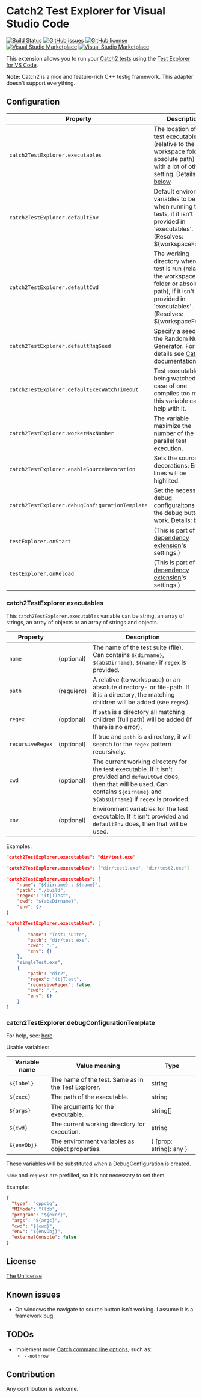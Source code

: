 # Catch2 Test Explorer for Visual Studio Code

[![Build Status](https://travis-ci.org/matepek/vscode-catch2-test-adapter.svg?branch=master)](https://travis-ci.org/matepek/vscode-catch2-test-adapter)
[![GitHub issues](https://img.shields.io/github/issues/matepek/vscode-catch2-test-adapter.svg)](https://github.com/matepek/vscode-catch2-test-adapter/issues)
[![GitHub license](https://img.shields.io/github/license/matepek/vscode-catch2-test-adapter.svg)](https://github.com/matepek/vscode-catch2-test-adapter/blob/master/LICENSE)
[![Visual Studio Marketplace](https://img.shields.io/vscode-marketplace/d/matepek.vscode-catch2-test-adapter.svg)](https://marketplace.visualstudio.com/items?itemName=matepek.vscode-catch2-test-adapter)
[![Visual Studio Marketplace](https://img.shields.io/vscode-marketplace/v/matepek.vscode-catch2-test-adapter.svg)](https://marketplace.visualstudio.com/items?itemName=matepek.vscode-catch2-test-adapter)


This extension allows you to run your [Catch2 tests](https://github.com/catchorg/Catch2) using the
[Test Explorer for VS Code](https://marketplace.visualstudio.com/items?itemName=hbenl.vscode-test-explorer).

**Note:** Catch2 is a nice and feature-rich C++ testig framework.
This adapter doesn't support everything.

## Configuration

| Property                                        | Description                                                                                                                                                                  |
| ----------------------------------------------- | ---------------------------------------------------------------------------------------------------------------------------------------------------------------------------- |
| `catch2TestExplorer.executables`                | The location of your test executables (relative to the workspace folder or absolute path) and with a lot of other setting. Details: [below](#catch2TestExplorer.executables) |
| `catch2TestExplorer.defaultEnv`                 | Default environment variables to be set when running the tests, if it isn't provided in 'executables'. (Resolves: ${workspaceFolder})                                        |
| `catch2TestExplorer.defaultCwd`                 | The working directory where the test is run (relative to the workspace folder or absolue path), if it isn't provided in 'executables'. (Resolves: ${workspaceFolder})        |
| `catch2TestExplorer.defaultRngSeed`             | Specify a seed for the Random Number Generator. For details see [Catch2 documentation](https://github.com/catchorg/Catch2/blob/master/docs/command-line.md#rng-seed)         |
| `catch2TestExplorer.defaultExecWatchTimeout`    | Test executables are being watched. In case of one compiles too much this variable can help with it.                                                                         |
| `catch2TestExplorer.workerMaxNumber`            | The variable maximize the number of the parallel test execution.                                                                                                             |
| `catch2TestExplorer.enableSourceDecoration`     | Sets the source code decorations: Errored lines will be highlited.                                                                                                           |
| `catch2TestExplorer.debugConfigurationTemplate` | Set the necessary debug configuraitons and the debug button will work. Details: [below](#catch2TestExplorer.debugConfigurationTemplate)                                      |
| `testExplorer.onStart`													|	(This is part of the [dependency extension](https://github.com/hbenl/vscode-test-explorer#configuration)'s settings.)                                                        |
| `testExplorer.onReload`													|	(This is part of the [dependency extension](https://github.com/hbenl/vscode-test-explorer#configuration)'s settings.)                                                        |

### catch2TestExplorer.executables

This `catch2TestExplorer.executables` variable can be string, an array of strings, an array of objects or an array of strings and objects.

| Property         |            | Description                                                                                                                                                                                      |
| ---------------- | ---------- | ------------------------------------------------------------------------------------------------------------------------------------------------------------------------------------------------ |
| `name`           | (optional) | The name of the test suite (file). Can contains `${dirname}`, `${absDirname}`, `${name}` if `regex` is provided.                                                                                 |
| `path`           | (requierd) | A relative (to workspace) or an absolute directory- or file-path. If it is a directory, the matching children will be added (see `regex`).                                                       |
| `regex`          | (optional) | If `path` is a directory all matching children (full path) will be added (if there is no error).                                                                                                 |
| `recursiveRegex` | (optional) | If true and `path` is a directory, it will search for the `regex` pattern recursively.                                                                                                           |
| `cwd`            | (optional) | The current working directory for the test executable. If it isn't provided and `defaultCwd` does, then that will be used. Can contains `${dirname}` and `${absDirname}` if `regex` is provided. |
| `env`            | (optional) | Environment variables for the test executable. If it isn't provided and `defaultEnv` does, then that will be used.                                                                               |

Examples:

```json
"catch2TestExplorer.executables": "dir/test.exe"
```

```json
"catch2TestExplorer.executables": ["dir/test1.exe", "dir/test2.exe"]
```

```json
"catch2TestExplorer.executables": {
	"name": "${dirname} : ${name}",
	"path": "./build",
	"regex": "(t|T)est",
	"cwd": "${absDirname}",
	"env": {}
}
```

```json
"catch2TestExplorer.executables": [
	{
		"name": "Test1 suite",
		"path": "dir/test.exe",
		"cwd": ".",
		"env": {}
	},
	"singleTest.exe",
	{
		"path": "dir2",
		"regex": "(t|T)est",
		"recursiveRegex": false,
		"cwd": ".",
		"env": {}
	}
]
```

### catch2TestExplorer.debugConfigurationTemplate

For help, see: [here](https://code.visualstudio.com/docs/editor/debugging#_launch-configurations)

Usable variables:

| Variable name | Value meaning                                       | Type                    |
| ------------- | --------------------------------------------------- | ----------------------- |
| `${label}`    | The name of the test. Same as in the Test Explorer. | string                  |
| `${exec}`     | The path of the executable.                         | string                  |
| `${args}`     | The arguments for the executable.                   | string[]                |
| `${cwd}`      | The current working directory for execution.        | string                  |
| `${envObj}`   | The environment variables as object properties.     | { [prop: string]: any } |

These variables will be substituted when a DebugConfiguration is created.

`name` and `request` are prefilled, so it is not necessary to set them.

Example:

```json
{
  "type": "cppdbg",
  "MIMode": "lldb",
  "program": "${exec}",
  "args": "${args}",
  "cwd": "${cwd}",
  "env": "${envObj}",
  "externalConsole": false
}
```

## License

[The Unlicense](https://choosealicense.com/licenses/unlicense/)

## Known issues

- On windows the navigate to source button isn't working. I assume it is a framework bug.

## TODOs

- Implement more [Catch command line options](https://github.com/catchorg/Catch2/blob/master/docs/command-line.md#specifying-which-tests-to-run), such as:
  - `--nothrow`

## Contribution

Any contribution is welcome.
